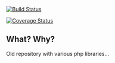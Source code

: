 
[![Build Status](https://travis-ci.org/stopsopa/utils.svg?branch=master)](https://travis-ci.org/stopsopa/utils)

[![Coverage Status](https://coveralls.io/repos/github/stopsopa/utils/badge.svg?branch=master)](https://coveralls.io/github/stopsopa/utils?branch=master)

What? Why?
-

Old repository with various php libraries...

